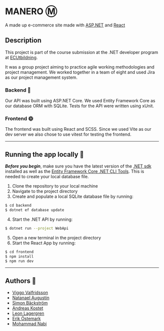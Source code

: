 # **MANERO** Ⓜ️

A made up e-commerce site made with [ASP.NET](https://asp.net/) and [React](https://react.dev/)

## Description

This project is part of the course submission at the .NET developer program at [ECUtbildning](https://ecutbildning.se/).

It was a group project aiming to practice agile working methodologies and project management. We worked together in a team of eight and used Jira as our project management system.

### Backend 🧛

Our API was built using ASP.NET Core. We used Entity Framework Core as our database ORM with SQLite. Tests for the API were written using xUnit.

### Frontend 🌞

The frontend was built using React and SCSS. Since we used Vite as our dev server we also chose to use vitest for testing the frontend.

---

## Running the app locally 🏃

**_Before you begin_**, make sure you have the latest version of the [.NET sdk](https://dotnet.microsoft.com/en-us/download/dotnet) installed as well as the [Entity Framework Core .NET CLI Tools](https://learn.microsoft.com/en-us/ef/core/cli/dotnet). This is needed to create your local database file.

1. Clone the repository to your local machine
2. Navigate to the project directory
3. Create and populate a local SQLite database file by running:

```sh
$ cd backend
$ dotnet ef database update
```

4. Start the .NET API by running:

```sh
$ dotnet run --project WebApi
```

5. Open a new terminal in the project directory
6. Start the React App by running:

```sh
$ cd frontend
$ npm install
$ npm run dev
```

---

## Authors 📜

- [Viggo Valfridsson](https://github.com/ViggoValfridsson/)
- [Natanael Augustin](https://github.com/NatanaelAugustin/)
- [Simon Bäckström](https://github.com/simon-off/)
- [Andreas Kostet](https://github.com/andreaskostet/)
- [Leon Lagergren](https://github.com/Lwonla/)
- [Erik Östemark](https://github.com/fenetreVRT/)
- [Mohammad Nabi](https://github.com/MohammadNabi01/)
